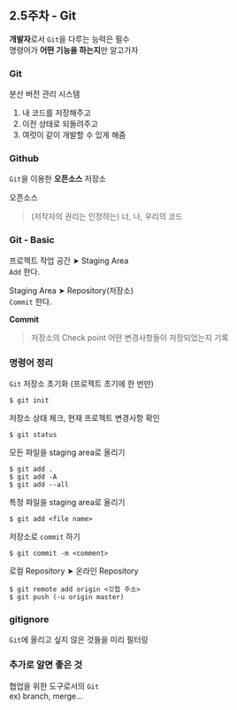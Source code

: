 ## 2.5주차 - Git

**개발자**로서 `Git`을 다루는 능력은 필수<br/>
명령어가 **어떤 기능을 하는지**만 알고가자

### Git
분산 버전 관리 시스템<br/>
1. 내 코드를 저장해주고
2. 이전 상태로 되돌려주고
3. 여럿이 같이 개발할 수 있게 해줌

### Github
`Git`을 이용한 **오픈소스** 저장소<br/>

오픈소스
> (저작자의 권리는 인정하는) 너, 나, 우리의 코드

### Git - Basic
프로젝트 작업 공간 ➤ Staging Area<br/>
`Add` 한다.<br/>

Staging Area ➤ Repository(저장소)<br/>
`Commit` 한다.

**Commit**
> 저장소의 Check point 어떤 변경사항들이 저장되었는지 기록

### 명령어 정리
`Git` 저장소 초기화 (프로젝트 초기에 한 번만)
```
$ git init
```

저장소 상태 체크, 현재 프로젝트 변경사항 확인
```
$ git status
```

모든 파일을 staging area로 올리기
```
$ git add .
$ git add -A
$ git add --all
```

특정 파일을 staging area로 올리기
```
$ git add <file name>
```

저장소로 `commit` 하기
```
$ git commit -m <comment>
```

로컬 Repository ➤ 온라인 Repository
```
$ git remote add origin <깃헙 주소>
$ git push (-u origin master)
```

### gitignore
`Git`에 올리고 싶지 않은 것들을 미리 필터링


### 추가로 알면 좋은 것
협업을 위한 도구로서의 `Git`<br/>
ex) branch, merge...
